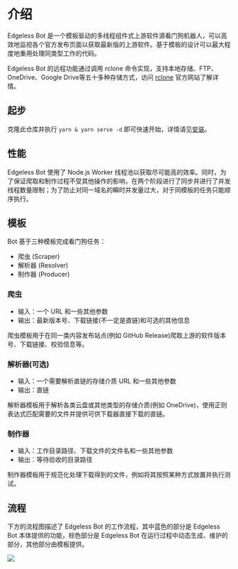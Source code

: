 # 介绍

Edgeless Bot 是一个模板驱动的多线程组件式上游软件源看门狗机器人，可以高效地监视各个官方发布页面以获取最新版的上游软件。基于模板的设计可以最大程度地重用处理同类型工作的代码。

Edgeless Bot 的远程功能通过调用 rclone 命令实现，支持本地存储、FTP、OneDrive、Google Drive等五十多种存储方式，访问 [rclone](https://rclone.org/) 官方网站了解详情。

## 起步

克隆此仓库并执行 `yarn & yarn serve -d` 即可快速开始，详情请见[安装](usage.md)。

## 性能

Edgeless Bot 使用了 Node.js Worker 线程池以获取尽可能高的效率。同时，为了保证爬取和制作过程不受其他操作的影响，在两个阶段进行了同步并进行了并发线程数量限制；为了防止对同一域名的瞬时并发量过大，对于同模板的任务只能顺序执行。

## 模板

Bot 基于三种模板完成看门狗任务：

* 爬虫 (Scraper)
* 解析器 (Resolver)
* 制作器 (Producer)

### 爬虫
* 输入：一个 URL 和一些其他参数
* 输出：最新版本号、下载链接(不一定是直链)和可选的其他信息

爬虫模板用于在同一类内容发布站点(例如 GitHub Release)爬取上游的软件版本号、下载链接、校验信息等。

### 解析器(可选)
* 输入：一个需要解析直链的存储介质 URL 和一些其他参数
* 输出：直链

解析器模板用于解析各类云盘或其他类型的存储介质(例如 OneDrive)，使用正则表达式匹配需要的文件并提供可供下载器直接下载的直链。

### 制作器
* 输入：工作目录路径、下载文件的文件名和一些其他参数
* 输出：等待验收的目录路径

制作器模板用于规范化处理下载得到的文件，例如将其按照某种方式放置并执行测试。

## 流程
下方的流程图描述了 Edgeless Bot 的工作流程，其中蓝色的部分是 Edgeless Bot 本体提供的功能，棕色部分是 Edgeless Bot 在运行过程中动态生成、维护的部分，其他部分由模板提供。

![](https://pineapple.edgeless.top/picbed/bot/bot-next.png)